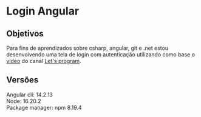 # Login Angular

## Objetivos
Para fins de aprendizados sobre csharp, angular, git e .net estou desenvolvendo uma tela de login com autenticação utilizando como base o [vídeo](https://www.youtube.com/watch?v=r7s5i9h1h9s&list=plc2ziv7051bzhbejljaqq5lrquvmbjl6a&index=1&ab_channel=let%27sprogram) do canal [Let's program](https://www.youtube.com/@letsprogram30).

## Versões 
<div>
    Angular cli: 14.2.13 <br>
    Node: 16.20.2 <br>
    Package manager: npm 8.19.4
<div>

